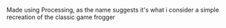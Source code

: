 Made using Processing, as the name suggests it's what i consider a simple recreation of the classic game frogger

